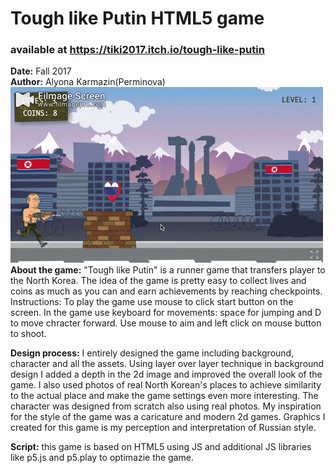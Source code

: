 # Tough like Putin HTML5 game
### available at https://tiki2017.itch.io/tough-like-putin <br>
**Date:** Fall 2017 <br>
**Author:** Alyona Karmazin(Perminova)<br>
![Alt Text](https://github.com/AlyonaTiki/Tough_like_Putin_game/blob/master/img/demo.gif)<br>
**About the game:**
"Tough like Putin" is a runner game that transfers player to the North Korea. 
The idea of the game is pretty easy to collect lives and coins as much as you 
can and earn achievements by reaching checkpoints.
Instructions: To play the game use mouse to click start button on the screen. In the game use keyboard for movements: space for jumping and D to move chracter forward. Use mouse to aim and left click on mouse button to shoot.

**Design process:**
I entirely designed the game including background, character and all the assets. 
Using layer over layer technique in background design I added a depth in the 2d 
image and improved the overall look of the game. I also used photos of real North 
Korean's places to achieve similarity to the actual place and make the game 
settings even more interesting.
The character was designed from scratch also using real photos. 
My inspiration for the style of the game was a caricature and modern 2d games. 
Graphics I created for this game is my perception and interpretation of Russian style.

**Script:**
this game is based on HTML5 using JS and additional JS libraries 
like p5.js and p5.play to optimazie the game.
